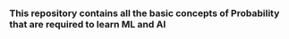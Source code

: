 ### This repository contains all the basic concepts of Probability that are required to learn ML and AI